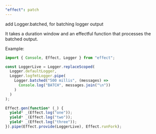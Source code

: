 ```yaml
---
"effect": patch
---
```


add Logger.batched, for batching logger output

It takes a duration window and an effectful function that processes the batched output.

Example:

```ts
import { Console, Effect, Logger } from "effect";

const LoggerLive = Logger.replaceScoped(
  Logger.defaultLogger,
  Logger.logfmtLogger.pipe(
    Logger.batched("500 millis", (messages) =>
      Console.log("BATCH", messages.join("\n"))
    )
  )
);

Effect.gen(function* (_) {
  yield* _(Effect.log("one"));
  yield* _(Effect.log("two"));
  yield* _(Effect.log("three"));
}).pipe(Effect.provide(LoggerLive), Effect.runFork);
```
